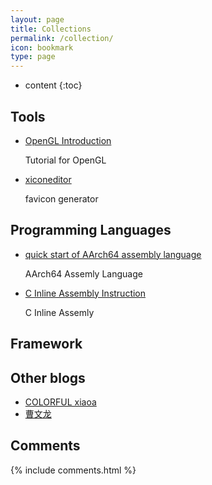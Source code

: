 ```yaml
---
layout: page
title: Collections
permalink: /collection/
icon: bookmark
type: page
---
```


* content
{:toc}

## Tools

* [OpenGL Introduction](https://learnopengl.com/Getting-started/OpenGL)

    Tutorial for OpenGL

* [xiconeditor](http://www.xiconeditor.com/)

    favicon generator

## Programming Languages
* [quick start of AArch64 assembly language](https://wiki.cdot.senecacollege.ca/wiki/Aarch64_Register_and_Instruction_Quick_Start)
    
    AArch64 Assemly Language

* [C Inline Assembly Instruction](https://gcc.gnu.org/onlinedocs/gcc-4.8.2/gcc/Extended-Asm.html)

    C Inline Assemly

## Framework


## Other blogs

- [COLORFUL xiaoa](http://www.xiaoa.name/)
- [曹文龙](https://deepindeed.cn/)


## Comments

{% include comments.html %}
